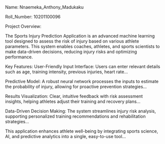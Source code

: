 
Name: Nnaemeka_Anthony_Madukaku


Roll_Number: 10201100096


Project Overview:

The Sports Injury Prediction Application is an advanced machine learning tool designed to assess the risk of injury based on various athlete parameters. This system enables coaches, athletes, and sports scientists to make data-driven decisions, reducing injury risks and optimizing performance.


Key Features:
User-Friendly Input Interface: Users can enter relevant details such as age, training intensity, previous injuries, heart rate...

Predictive Model: A robust neural network processes the inputs to estimate the probability of injury, allowing for proactive prevention strategies...

Results Visualization: Clear, intuitive feedback with risk assessment insights, helping athletes adjust their training and recovery plans...

Data-Driven Decision Making: The system streamlines injury risk analysis, supporting personalized training recommendations and rehabilitation strategies...

This application enhances athlete well-being by integrating sports science, AI, and predictive analytics into a single, easy-to-use tool...

